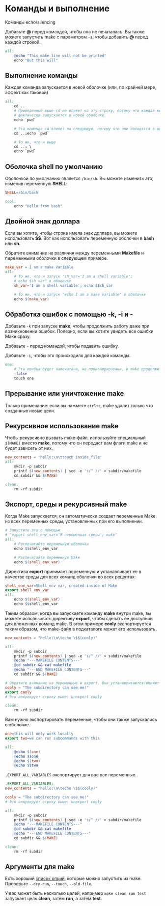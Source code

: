 # Команды и выполнение

Команды echo/silencing

Добавьте **@** перед командой, чтобы она не печаталась. Вы также можете запустить make с параметром `-s`, чтобы добавить **@** перед каждой строкой.

```makefile
all: 
	@echo "This make line will not be printed"
	echo "But this will"
```

## Выполнение команды

Каждая команда запускается в новой оболочке (или, по крайней мере, эффект как таковой)

```makefile
all: 
	cd ..
	# Приведенный выше cd не влияет на эту строку, потому что каждая команда
	# фактически запускается в новой оболочке.
	echo `pwd`

	# Эта команда cd влияет на следующую, потому что они находятся в одной строке
	cd ..;echo `pwd`

	# То же, что и выше
	cd ..; \
	echo `pwd`
```

## Оболочка shell по умолчанию

Оболочкой по умолчанию является `/bin/sh`. Вы можете изменить это, изменив переменную **SHELL**:

```makefile
SHELL=/bin/bash

cool:
	echo "Hello from bash"
```

## Двойной знак доллара

Если вы хотите, чтобы строка имела знак доллара, вы можете использовать **\$$**. Вот как использовать переменную оболочки в **bash** или **sh**.

Обратите внимание на различия между переменными **Makefile** и переменными оболочки в следующем примере.

```makefile
make_var = I am a make variable
all:
	# То же, что и запуск "sh_var='I am a shell variable';
	# echo $sh_var" в оболочке
	sh_var='I am a shell variable'; echo $$sh_var

	# То же, что и запуск "echo I am a make variable" в оболочке
	echo $(make_var)
```

## Обработка ошибок с помощью -k, -i и -

Добавьте `-k` при запуске **make**, чтобы продолжить работу даже при возникновении ошибок. Полезно, если вы хотите увидеть все ошибки Make сразу.

Добавьте `-` перед командой, чтобы подавить ошибку.

Добавьте `-i`, чтобы это происходило для каждой команды.

```makefile
one:
	# Эта ошибка будет напечатана, но проигнорирована, и make продолжит работу.
	-false
	touch one
```

## Прерывание или уничтожение make

Только примечание: если вы нажмете `ctrl+c`, make удалит только что созданные новые цели.

## Рекурсивное использование make

Чтобы рекурсивно вызвать make-файл, используйте специальный `$(MAKE)` вместо **make**, потому что он передаст вам флаги make и не будет зависеть от них.

```makefile
new_contents = "hello:\n\ttouch inside_file"
all:
	mkdir -p subdir
	printf $(new_contents) | sed -e 's/^ //' > subdir/makefile
	cd subdir && $(MAKE)

clean:
	rm -rf subdir
```

## Экспорт, среды и рекурсивный make

Когда Make запускается, он автоматически создает переменные Make из всех переменных среды, установленных при его выполнении.

```makefile
# Запустите это с помощью
# "export shell_env_var='Я переменная среды'; make"
all:
	# Распечатайте переменную оболочки
	echo $$shell_env_var

	# Распечатайте переменную Make
	echo $(shell_env_var)
```

Директива **export** принимает переменную и устанавливает ее в качестве среды для всех команд оболочки во всех рецептах:

```makefile
shell_env_var=Shell env var, created inside of Make
export shell_env_var
all:
	echo $(shell_env_var)
	echo $$shell_env_var
```

Таким образом, когда вы запускаете команду **make** внутри make, вы можете использовать директиву **export**, чтобы сделать ее доступной для вложенных команд make. В этом примере **cooly** экспортируется таким образом, что make-файл в подкаталоге может его использовать.

```makefile
new_contents = "hello:\n\techo \$$(cooly)"

all:
	mkdir -p subdir
	printf $(new_contents) | sed -e 's/^ //' > subdir/makefile
	@echo "---MAKEFILE CONTENTS---"
	@cd subdir && cat makefile
	@echo "---END MAKEFILE CONTENTS---"
	cd subdir && $(MAKE)

# Обратите внимание на переменные и export. Они устанавливаются/влияют глобально.
cooly = "The subdirectory can see me!"
export cooly
# Это аннулирует строку выше: unexport cooly

clean:
	rm -rf subdir
```

Вам нужно экспортировать переменные, чтобы они также запускались в оболочке.

```makefile
one=this will only work locally
export two=we can run subcommands with this

all: 
	@echo $(one)
	@echo $$one
	@echo $(two)
	@echo $$two
```

`.EXPORT_ALL_VARIABLES` экспортирует для вас все переменные.

```makefile
.EXPORT_ALL_VARIABLES:
new_contents = "hello:\n\techo \$$(cooly)"

cooly = "The subdirectory can see me!"
# Это аннулирует строку выше: unexport cooly

all:
	mkdir -p subdir
	printf $(new_contents) | sed -e 's/^ //' > subdir/makefile
	@echo "---MAKEFILE CONTENTS---"
	@cd subdir && cat makefile
	@echo "---END MAKEFILE CONTENTS---"
	cd subdir && $(MAKE)

clean:
	rm -rf subdir
```

## Аргументы для make

Есть хороший [список опций](http://www.gnu.org/software/make/manual/make.html#Options-Summary), которые можно запустить из make. Проверьте `--dry-run`, `--touch`, `--old-file`.

У вас может быть несколько целей, например `make clean run test` запускает цель **clean**, затем **run**, а затем **test**.
